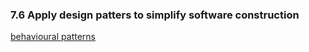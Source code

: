### 7.6 Apply design patters to simplify software construction
[behavioural patterns](https://sourcemaking.com/design_patterns/behavioral_patterns#:~:text=Behavioral%20patterns%20are%20concerned%20with,but%20with%20different%20trade-offs.)
